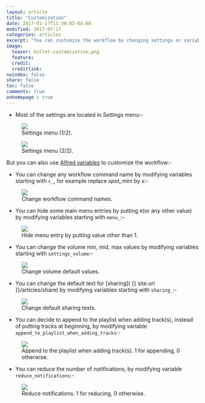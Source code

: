 ```yaml
---
layout: article
title: "Customization"
date: 2017-01-17T11:39:03-04:00
modified: 2017-07-17
categories: articles
excerpt: "You can customize the workflow by changing settings or variables..."
image:
  teaser: bullet-customization.png
  feature:
  credit: 
  creditlink:
noindex: false
share: false
toc: false
comments: true
onhomepage : true
---
```


* Most of the settings are located in *Settings* menu:-

<figure>
	<img src="{{ site.url }}/images/customization1.jpg">
  <figcaption>Settings menu (1/2).</figcaption>
</figure>

<figure>
	<img src="{{ site.url }}/images/customization2.jpg">
  <figcaption>Settings menu (2/2).</figcaption>
</figure>

But you can also use [Alfred variables](https://www.alfredapp.com/help/workflows/advanced/variables/) to customize the workflow:-

* You can change any workflow command name by modifying variables starting with `c_`, for example replace *spot_mini* by *s*:-

<figure>
	<img src="{{ site.url }}/images/customization3.jpg">
	<figcaption>Change workflow command names.</figcaption>
</figure>

* You can hide some main menu entries by putting `0`(or any other value) by modifying variables starting with `menu_`:-

<figure>
	<img src="{{ site.url }}/images/customization4.jpg">
	<figcaption>Hide menu entry by putting value other than 1.</figcaption>
</figure>

* You can change the volume min, mid, max values by modifying variables starting with `settings_volume`:-

<figure>
	<img src="{{ site.url }}/images/customization5.jpg">
	<figcaption>Change volume default values.</figcaption>
</figure>

* You can change the default text for [sharing]( {{ site.url }}/articles/share) by modifying variables starting with `sharing_`:-

<figure>
	<img src="{{ site.url }}/images/customization6.jpg">
	<figcaption>Change default sharing texts.</figcaption>
</figure>

* You can decide to append to the playlist when adding track(s), instead of putting tracks at beginning, by modifying variable `append_to_playlist_when_adding_tracks`:-

<figure>
	<img src="{{ site.url }}/images/customization7.jpg">
	<figcaption>Append to the playlist when adding track(s). 1 for appending, 0 otherwise.</figcaption>
</figure>

* You can reduce the number of notifications, by modifying variable `reduce_notifications`:-

<figure>
	<img src="{{ site.url }}/images/customization8.jpg">
	<figcaption>Reduce notifications. 1 for reducing, 0 otherwise.</figcaption>
</figure>
